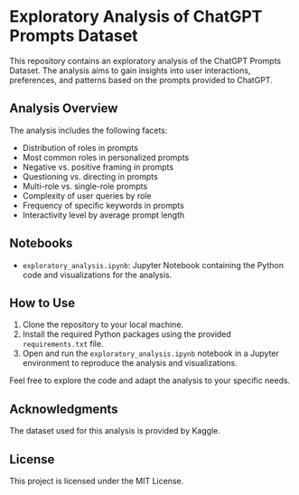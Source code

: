 # Exploratory Analysis of ChatGPT Prompts Dataset

This repository contains an exploratory analysis of the ChatGPT Prompts Dataset. The analysis aims to gain insights into user interactions, preferences, and patterns based on the prompts provided to ChatGPT.

## Analysis Overview

The analysis includes the following facets:
- Distribution of roles in prompts
- Most common roles in personalized prompts
- Negative vs. positive framing in prompts
- Questioning vs. directing in prompts
- Multi-role vs. single-role prompts
- Complexity of user queries by role
- Frequency of specific keywords in prompts
- Interactivity level by average prompt length

## Notebooks

- `exploratory_analysis.ipynb`: Jupyter Notebook containing the Python code and visualizations for the analysis.

## How to Use

1. Clone the repository to your local machine.
2. Install the required Python packages using the provided `requirements.txt` file.
3. Open and run the `exploratory_analysis.ipynb` notebook in a Jupyter environment to reproduce the analysis and visualizations.

Feel free to explore the code and adapt the analysis to your specific needs.

## Acknowledgments

The dataset used for this analysis is provided by Kaggle.

## License

This project is licensed under the MIT License.
